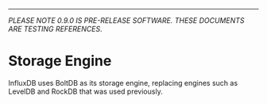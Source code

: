 ---
_PLEASE NOTE 0.9.0 IS PRE-RELEASE SOFTWARE. THESE DOCUMENTS ARE TESTING REFERENCES_.

# Storage Engine
InfluxDB uses BoltDB as its storage engine, replacing engines such as LevelDB and RockDB that was used previously.
